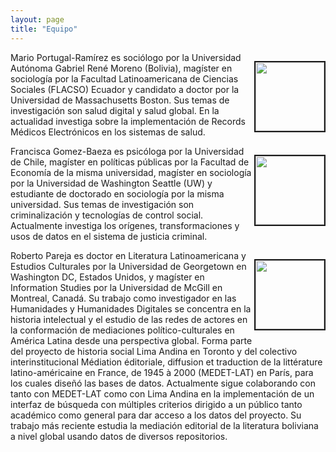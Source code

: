 ```yaml
---
layout: page
title: "Equipo"
---
```


<div>
<div style="clear: right;">
    <p style="float: right;"><img src="\assets\mario-foto-perfil.jpg" height="110px" width="110px" border="2px"></p>
    <p>Mario Portugal-Ramírez es sociólogo por la Universidad Autónoma Gabriel René Moreno (Bolivia), magíster en sociología por la Facultad Latinoamericana de Ciencias Sociales (FLACSO) Ecuador y candidato a doctor por la Universidad de Massachusetts Boston. Sus temas de investigación son salud digital y salud global. En la actualidad investiga sobre la implementación de Records Médicos Electrónicos en los sistemas de salud.</p>
</div>
<div style="clear: right;">
    <p style="float: right;"><img src="\assets\francisca-foto-perfil.png" height="110px" width="110px" border="2px"></p>
    <p>Francisca Gomez-Baeza es psicóloga por la Universidad de Chile, magíster en políticas públicas por la Facultad de Economía de la misma universidad, magíster en sociología por la Universidad de Washington Seattle (UW) y estudiante de doctorado en sociología por la misma universidad. Sus temas de investigación son criminalización y tecnologías de control social. Actualmente investiga los orígenes, transformaciones y usos de datos en el sistema de justicia criminal.</p>
</div>
<div style="clear: right;">
    <p style="float: right;"><img src="\assets\roberto-foto-perfil.jpg" height="110px" width="110px" border="2px"></p>
    <p>Roberto Pareja es doctor en Literatura Latinoamericana y Estudios Culturales por la Universidad de Georgetown en Washington DC, Estados Unidos, y magíster en Information Studies por la Universidad de McGill en Montreal, Canadá. Su trabajo como investigador en las Humanidades y Humanidades Digitales se concentra en la historia intelectual y el estudio de las redes de actores en la conformación de mediaciones político-culturales en América Latina desde una perspectiva global. Forma parte del proyecto de historia social Lima Andina en Toronto y del colectivo interinstitucional Médiation éditoriale, diffusion et traduction de la littérature latino-américaine en France, de 1945 à 2000 (MEDET-LAT) en París, para los cuales diseñó las bases de datos. Actualmente sigue colaborando con tanto con MEDET-LAT como con Lima Andina en la implementación de un interfaz de búsqueda con múltiples criterios dirigido a un público tanto académico como general para dar acceso a los datos del proyecto. Su trabajo más reciente estudia la mediación editorial de la literatura boliviana a nivel global usando datos de diversos repositorios.</p>
</div>